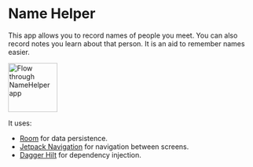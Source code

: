 # Name Helper

This app allows you to record names of people you meet. You can also record notes you learn about that person. It is an aid to remember
names easier.

<img src="demo.gif" alt="Flow through NameHelper app" width="100"/>

It uses:
- [Room](https://developer.android.com/training/data-storage/room/) for data persistence.
- [Jetpack Navigation](https://developer.android.com/guide/navigation/) for navigation between screens.
- [Dagger Hilt](https://developer.android.com/training/dependency-injection/hilt-android) for dependency injection.
